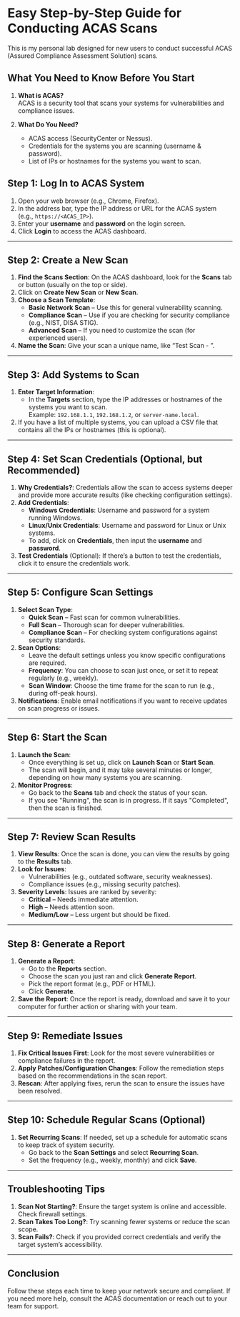 # Easy Step-by-Step Guide for Conducting ACAS Scans

This is my personal lab designed for new users to conduct successful ACAS (Assured Compliance Assessment Solution) scans.

## What You Need to Know Before You Start 
1. **What is ACAS?**  
   ACAS is a security tool that scans your systems for vulnerabilities and compliance issues.

2. **What Do You Need?**
   - ACAS access (SecurityCenter or Nessus).
   - Credentials for the systems you are scanning (username & password).
   - List of IPs or hostnames for the systems you want to scan.

## Step 1: Log In to ACAS System

1. Open your web browser (e.g., Chrome, Firefox).
2. In the address bar, type the IP address or URL for the ACAS system (e.g., `https://<ACAS_IP>`).
3. Enter your **username** and **password** on the login screen.
4. Click **Login** to access the ACAS dashboard.

---

## Step 2: Create a New Scan

1. **Find the Scans Section**: On the ACAS dashboard, look for the **Scans** tab or button (usually on the top or side).
2. Click on **Create New Scan** or **New Scan**.
3. **Choose a Scan Template**:
   - **Basic Network Scan** – Use this for general vulnerability scanning.
   - **Compliance Scan** – Use if you are checking for security compliance (e.g., NIST, DISA STIG).
   - **Advanced Scan** – If you need to customize the scan (for experienced users).
4. **Name the Scan**: Give your scan a unique name, like “Test Scan - <Target System Name>”.

---

## Step 3: Add Systems to Scan

1. **Enter Target Information**: 
   - In the **Targets** section, type the IP addresses or hostnames of the systems you want to scan.  
     Example: `192.168.1.1`, `192.168.1.2`, or `server-name.local`.
2. If you have a list of multiple systems, you can upload a CSV file that contains all the IPs or hostnames (this is optional).

---

## Step 4: Set Scan Credentials (Optional, but Recommended)

1. **Why Credentials?**: Credentials allow the scan to access systems deeper and provide more accurate results (like checking configuration settings).
2. **Add Credentials**:
   - **Windows Credentials**: Username and password for a system running Windows.
   - **Linux/Unix Credentials**: Username and password for Linux or Unix systems.
   - To add, click on **Credentials**, then input the **username** and **password**.
3. **Test Credentials** (Optional): If there’s a button to test the credentials, click it to ensure the credentials work.

---

## Step 5: Configure Scan Settings

1. **Select Scan Type**:
   - **Quick Scan** – Fast scan for common vulnerabilities.
   - **Full Scan** – Thorough scan for deeper vulnerabilities.
   - **Compliance Scan** – For checking system configurations against security standards.
2. **Scan Options**:
   - Leave the default settings unless you know specific configurations are required.
   - **Frequency**: You can choose to scan just once, or set it to repeat regularly (e.g., weekly).
   - **Scan Window**: Choose the time frame for the scan to run (e.g., during off-peak hours).
3. **Notifications**: Enable email notifications if you want to receive updates on scan progress or issues.

---

## Step 6: Start the Scan

1. **Launch the Scan**: 
   - Once everything is set up, click on **Launch Scan** or **Start Scan**.
   - The scan will begin, and it may take several minutes or longer, depending on how many systems you are scanning.
2. **Monitor Progress**:
   - Go back to the **Scans** tab and check the status of your scan.
   - If you see "Running", the scan is in progress. If it says "Completed", then the scan is finished.

---

## Step 7: Review Scan Results

1. **View Results**: Once the scan is done, you can view the results by going to the **Results** tab.
2. **Look for Issues**:
   - Vulnerabilities (e.g., outdated software, security weaknesses).
   - Compliance issues (e.g., missing security patches).
3. **Severity Levels**: Issues are ranked by severity:
   - **Critical** – Needs immediate attention.
   - **High** – Needs attention soon.
   - **Medium/Low** – Less urgent but should be fixed.

---

## Step 8: Generate a Report

1. **Generate a Report**: 
   - Go to the **Reports** section.
   - Choose the scan you just ran and click **Generate Report**.
   - Pick the report format (e.g., PDF or HTML).
   - Click **Generate**.
2. **Save the Report**: Once the report is ready, download and save it to your computer for further action or sharing with your team.

---

## Step 9: Remediate Issues

1. **Fix Critical Issues First**: Look for the most severe vulnerabilities or compliance failures in the report.
2. **Apply Patches/Configuration Changes**: Follow the remediation steps based on the recommendations in the scan report.
3. **Rescan**: After applying fixes, rerun the scan to ensure the issues have been resolved.

---

## Step 10: Schedule Regular Scans (Optional)

1. **Set Recurring Scans**: If needed, set up a schedule for automatic scans to keep track of system security.
   - Go back to the **Scan Settings** and select **Recurring Scan**.
   - Set the frequency (e.g., weekly, monthly) and click **Save**.

---

## Troubleshooting Tips

1. **Scan Not Starting?**: Ensure the target system is online and accessible. Check firewall settings.
2. **Scan Takes Too Long?**: Try scanning fewer systems or reduce the scan scope.
3. **Scan Fails?**: Check if you provided correct credentials and verify the target system’s accessibility.

---

## Conclusion

Follow these steps each time to keep your network secure and compliant. If you need more help, consult the ACAS documentation or reach out to your team for support.
